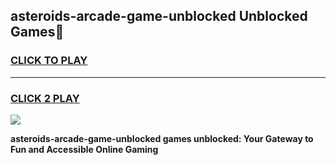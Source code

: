 
## asteroids-arcade-game-unblocked Unblocked Games👋
<h3>
<a href="https://news.freeplayer.one?title=asteroids-arcade-game-unblocked&ref=16F">CLICK TO PLAY</a></h3>
<hr>

<h3>
<a href="https://news.freeplayer.one?title=asteroids-arcade-game-unblocked&ref=16F">CLICK 2 PLAY</a>
  
</h3>

<a href="https://news.freeplayer.one?title=asteroids-arcade-game-unblocked&ref=16F/"><img src="https://clearcache.store/games.png"></a>


**asteroids-arcade-game-unblocked games unblocked: Your Gateway to Fun and Accessible Online Gaming**
